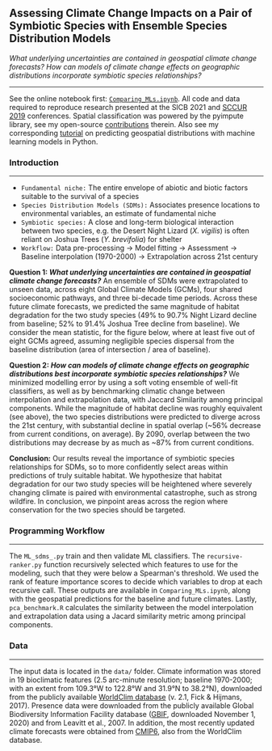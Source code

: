 ## Assessing Climate Change Impacts on a Pair of Symbiotic Species with Ensemble Species Distribution Models


*What underlying uncertainties are contained in geospatial climate change forecasts? How can models of climate change effects on geographic distributions incorporate symbiotic species relationships?*

---

See the online notebook first: [`Comparing_MLs.ipynb`](https://nbviewer.jupyter.org/github/daniel-furman/ensemble-climate-projections/blob/main/Comparing_MLs.ipynb). All code and data required to reproduce research presented at the SICB 2021 and [SCCUR 2019](https://drive.google.com/file/d/114wmqQgjkc5DHLQmVI19AvlTw4K_daYQ/view?usp=sharing) conferences. Spatial classification was powered by the pyimpute library, see my open-source [contributions](https://github.com/perrygeo/pyimpute/pull/21) therein. Also see my corresponding <a target="_blank" rel="noopener noreferrer" href="https://daniel-furman.github.io/py-sdms-tutorial/"> tutorial</a> on predicting geospatial distributions with machine learning models in Python.

### Introduction 
---

* `Fundamental niche:` The entire envelope of abiotic and biotic factors suitable to the survival of a species
* `Species Distribution Models (SDMs):` Associates presence locations to environmental variables, an estimate of fundamental niche
* `Symbiotic species:` A close and long-term biological interaction between two species, e.g. the Desert Night Lizard (*X. vigilis*) is often reliant on Joshua Trees (*Y. brevifolia*) for shelter
* `Workflow:` Data pre-processing -> Model fitting -> Assessment -> Baseline interpolation (1970-2000) -> Extrapolation across 21st century

**Question 1: *What underlying uncertainties are contained in geospatial climate change forecasts?*** An ensemble of SDMs were extrapolated to unseen data, across eight Global Climate Models (GCMs), four shared socioeconomic pathways, and three bi-decade time periods. Across these future climate forecasts, we predicted the same magnitude of habitat degradation for the two study species (49% to 90.7% Night Lizard decline from baseline; 52% to 91.4% Joshua Tree decline from baseline). We consider the mean statistic, for the figure below, where at least five out of eight GCMs agreed, assuming negligible species dispersal from the baseline distribution (area of intersection / area of baseline).

**Question 2: *How can models of climate change effects on geographic distributions best incorporate symbiotic species relationships?*** We minimized modelling error by using a soft voting ensemble of well-fit classifiers, as well as by benchmarking climatic change between interpolation and extrapolation data, with Jaccard Similarity among principal components. While the magnitude of habitat decline was roughly equivalent (see above), the two species distributions were predicted to diverge across the 21st century, with substantial decline in spatial overlap (~56% decrease from current conditions, on average). By 2090, overlap between the two distributions may decrease by as much as ~87% from current conditions. 

**Conclusion:** Our results reveal the importance of symbiotic species relationships for SDMs, so to more confidently select areas within predictions of truly suitable habitat. We hypothesize that habitat degradation for our two study species will be heightened where severely changing climate is paired with environmental catastrophe, such as strong wildfire. In conclusion, we pinpoint areas across the region where conservation for the two species should be targeted.

### Programming Workflow

---

The `ML_sdms_.py` train and then validate ML classifiers. The `recursive-ranker.py` function recursively selected which features to use for the modeling, such that they were below a Spearman's threshold. We used the rank of feature importance scores to decide which variables to drop at each recursive call. These outputs are available in `Comparing_MLs.ipynb`, along with the geospatial predictions for the baseline and future climates. Lastly, `pca_benchmark.R` calculates the similarity between the model interpolation and extrapolation data using a Jacard similarity metric among principal components. 


### Data

---

The input data is located in the `data/` folder. Climate information was stored in 19 bioclimatic features (2.5 arc-minute resolution; baseline 1970-2000; with an extent from 109.3°W to 122.8°W and 31.9°N to 38.2°N), downloaded from the publicly available [WorldClim database](https://www.worldclim.org) (v. 2.1, Fick & Hijmans, 2017). Presence data were downloaded from the publicly available Global Biodiversity Information Facility database ([GBIF](https://www.gbif.org), downloaded November 1, 2020) and from Leavitt et al., 2007. In addition, the most recently updated climate forecasts were obtained from [CMIP6](https://www.worldclim.org/data/cmip6/cmip6_clim2.5m.html), also from the WorldClim database. 

